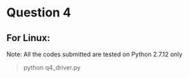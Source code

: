 # Question 4

## For Linux:
Note: All the codes submitted are tested on Python 2.7.12 only
>python q4_driver.py
